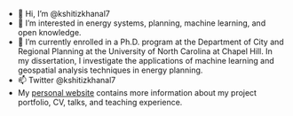 - 👋 Hi, I’m @kshitizkhanal7
- 👀 I’m interested in energy systems, planning, machine learning, and open knowledge.
- 🌱 I’m currently enrolled in a Ph.D. program at the Department of City and Regional Planning at the University of North Carolina at Chapel Hill. In my dissertation, I investigate the applications of machine learning and geospatial analysis techniques in energy planning.
- 📫 Twitter @kshitizkhanal7
- My [personal website](https://kshitizkhanal.com) contains more information about my project portfolio, CV, talks, and teaching experience.  


<!---
kshitizkhanal7/kshitizkhanal7 is a ✨ special ✨ repository because its `README.md` (this file) appears on your GitHub profile.
You can click the Preview link to take a look at your changes.
--->
